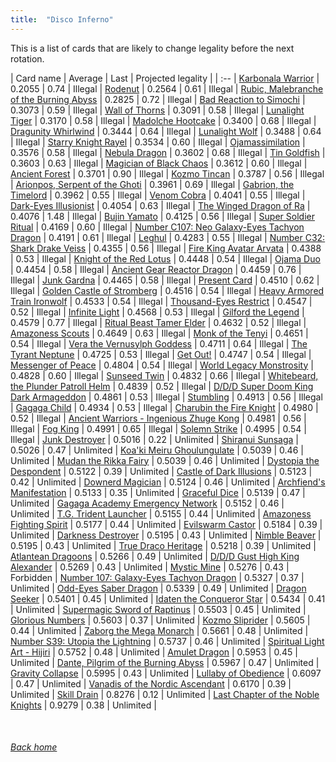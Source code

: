 ```yaml
---
title:  "Disco Inferno"
---
```


This is a list of cards that are likely to change legality before the next rotation.

| Card name | Average | Last | Projected legality |
| :-- |
[Karbonala Warrior](https://db.ygoprodeck.com/card/?search=Karbonala%20Warrior) | 0.2055 | 0.74 | Illegal |
[Rodenut](https://db.ygoprodeck.com/card/?search=Rodenut) | 0.2564 | 0.61 | Illegal |
[Rubic, Malebranche of the Burning Abyss](https://db.ygoprodeck.com/card/?search=Rubic,%20Malebranche%20of%20the%20Burning%20Abyss) | 0.2825 | 0.72 | Illegal |
[Bad Reaction to Simochi](https://db.ygoprodeck.com/card/?search=Bad%20Reaction%20to%20Simochi) | 0.3073 | 0.59 | Illegal |
[Wall of Thorns](https://db.ygoprodeck.com/card/?search=Wall%20of%20Thorns) | 0.3091 | 0.58 | Illegal |
[Lunalight Tiger](https://db.ygoprodeck.com/card/?search=Lunalight%20Tiger) | 0.3170 | 0.58 | Illegal |
[Madolche Hootcake](https://db.ygoprodeck.com/card/?search=Madolche%20Hootcake) | 0.3400 | 0.68 | Illegal |
[Dragunity Whirlwind](https://db.ygoprodeck.com/card/?search=Dragunity%20Whirlwind) | 0.3444 | 0.64 | Illegal |
[Lunalight Wolf](https://db.ygoprodeck.com/card/?search=Lunalight%20Wolf) | 0.3488 | 0.64 | Illegal |
[Starry Knight Rayel](https://db.ygoprodeck.com/card/?search=Starry%20Knight%20Rayel) | 0.3534 | 0.60 | Illegal |
[Ojamassimilation](https://db.ygoprodeck.com/card/?search=Ojamassimilation) | 0.3576 | 0.58 | Illegal |
[Nebula Dragon](https://db.ygoprodeck.com/card/?search=Nebula%20Dragon) | 0.3602 | 0.68 | Illegal |
[Tin Goldfish](https://db.ygoprodeck.com/card/?search=Tin%20Goldfish) | 0.3603 | 0.63 | Illegal |
[Magician of Black Chaos](https://db.ygoprodeck.com/card/?search=Magician%20of%20Black%20Chaos) | 0.3612 | 0.60 | Illegal |
[Ancient Forest](https://db.ygoprodeck.com/card/?search=Ancient%20Forest) | 0.3701 | 0.90 | Illegal |
[Kozmo Tincan](https://db.ygoprodeck.com/card/?search=Kozmo%20Tincan) | 0.3787 | 0.56 | Illegal |
[Arionpos, Serpent of the Ghoti](https://db.ygoprodeck.com/card/?search=Arionpos,%20Serpent%20of%20the%20Ghoti) | 0.3961 | 0.69 | Illegal |
[Gabrion, the Timelord](https://db.ygoprodeck.com/card/?search=Gabrion,%20the%20Timelord) | 0.3962 | 0.55 | Illegal |
[Venom Cobra](https://db.ygoprodeck.com/card/?search=Venom%20Cobra) | 0.4041 | 0.55 | Illegal |
[Dark-Eyes Illusionist](https://db.ygoprodeck.com/card/?search=Dark-Eyes%20Illusionist) | 0.4054 | 0.63 | Illegal |
[The Winged Dragon of Ra](https://db.ygoprodeck.com/card/?search=The%20Winged%20Dragon%20of%20Ra) | 0.4076 | 1.48 | Illegal |
[Bujin Yamato](https://db.ygoprodeck.com/card/?search=Bujin%20Yamato) | 0.4125 | 0.56 | Illegal |
[Super Soldier Ritual](https://db.ygoprodeck.com/card/?search=Super%20Soldier%20Ritual) | 0.4169 | 0.60 | Illegal |
[Number C107: Neo Galaxy-Eyes Tachyon Dragon](https://db.ygoprodeck.com/card/?search=Number%20C107:%20Neo%20Galaxy-Eyes%20Tachyon%20Dragon) | 0.4191 | 0.61 | Illegal |
[Leghul](https://db.ygoprodeck.com/card/?search=Leghul) | 0.4283 | 0.55 | Illegal |
[Number C32: Shark Drake Veiss](https://db.ygoprodeck.com/card/?search=Number%20C32:%20Shark%20Drake%20Veiss) | 0.4355 | 0.56 | Illegal |
[Fire King Avatar Arvata](https://db.ygoprodeck.com/card/?search=Fire%20King%20Avatar%20Arvata) | 0.4388 | 0.53 | Illegal |
[Knight of the Red Lotus](https://db.ygoprodeck.com/card/?search=Knight%20of%20the%20Red%20Lotus) | 0.4448 | 0.54 | Illegal |
[Ojama Duo](https://db.ygoprodeck.com/card/?search=Ojama%20Duo) | 0.4454 | 0.58 | Illegal |
[Ancient Gear Reactor Dragon](https://db.ygoprodeck.com/card/?search=Ancient%20Gear%20Reactor%20Dragon) | 0.4459 | 0.76 | Illegal |
[Junk Gardna](https://db.ygoprodeck.com/card/?search=Junk%20Gardna) | 0.4465 | 0.58 | Illegal |
[Present Card](https://db.ygoprodeck.com/card/?search=Present%20Card) | 0.4510 | 0.62 | Illegal |
[Golden Castle of Stromberg](https://db.ygoprodeck.com/card/?search=Golden%20Castle%20of%20Stromberg) | 0.4516 | 0.54 | Illegal |
[Heavy Armored Train Ironwolf](https://db.ygoprodeck.com/card/?search=Heavy%20Armored%20Train%20Ironwolf) | 0.4533 | 0.54 | Illegal |
[Thousand-Eyes Restrict](https://db.ygoprodeck.com/card/?search=Thousand-Eyes%20Restrict) | 0.4547 | 0.52 | Illegal |
[Infinite Light](https://db.ygoprodeck.com/card/?search=Infinite%20Light) | 0.4568 | 0.53 | Illegal |
[Gilford the Legend](https://db.ygoprodeck.com/card/?search=Gilford%20the%20Legend) | 0.4579 | 0.77 | Illegal |
[Ritual Beast Tamer Elder](https://db.ygoprodeck.com/card/?search=Ritual%20Beast%20Tamer%20Elder) | 0.4632 | 0.52 | Illegal |
[Amazoness Scouts](https://db.ygoprodeck.com/card/?search=Amazoness%20Scouts) | 0.4649 | 0.63 | Illegal |
[Monk of the Tenyi](https://db.ygoprodeck.com/card/?search=Monk%20of%20the%20Tenyi) | 0.4651 | 0.54 | Illegal |
[Vera the Vernusylph Goddess](https://db.ygoprodeck.com/card/?search=Vera%20the%20Vernusylph%20Goddess) | 0.4711 | 0.64 | Illegal |
[The Tyrant Neptune](https://db.ygoprodeck.com/card/?search=The%20Tyrant%20Neptune) | 0.4725 | 0.53 | Illegal |
[Get Out!](https://db.ygoprodeck.com/card/?search=Get%20Out!) | 0.4747 | 0.54 | Illegal |
[Messenger of Peace](https://db.ygoprodeck.com/card/?search=Messenger%20of%20Peace) | 0.4804 | 0.54 | Illegal |
[World Legacy Monstrosity](https://db.ygoprodeck.com/card/?search=World%20Legacy%20Monstrosity) | 0.4828 | 0.60 | Illegal |
[Sunseed Twin](https://db.ygoprodeck.com/card/?search=Sunseed%20Twin) | 0.4832 | 0.66 | Illegal |
[Whitebeard, the Plunder Patroll Helm](https://db.ygoprodeck.com/card/?search=Whitebeard,%20the%20Plunder%20Patroll%20Helm) | 0.4839 | 0.52 | Illegal |
[D/D/D Super Doom King Dark Armageddon](https://db.ygoprodeck.com/card/?search=D/D/D%20Super%20Doom%20King%20Dark%20Armageddon) | 0.4861 | 0.53 | Illegal |
[Stumbling](https://db.ygoprodeck.com/card/?search=Stumbling) | 0.4913 | 0.56 | Illegal |
[Gagaga Child](https://db.ygoprodeck.com/card/?search=Gagaga%20Child) | 0.4934 | 0.53 | Illegal |
[Charubin the Fire Knight](https://db.ygoprodeck.com/card/?search=Charubin%20the%20Fire%20Knight) | 0.4980 | 0.52 | Illegal |
[Ancient Warriors - Ingenious Zhuge Kong](https://db.ygoprodeck.com/card/?search=Ancient%20Warriors%20-%20Ingenious%20Zhuge%20Kong) | 0.4981 | 0.56 | Illegal |
[Fog King](https://db.ygoprodeck.com/card/?search=Fog%20King) | 0.4991 | 0.65 | Illegal |
[Solemn Strike](https://db.ygoprodeck.com/card/?search=Solemn%20Strike) | 0.4995 | 0.54 | Illegal |
[Junk Destroyer](https://db.ygoprodeck.com/card/?search=Junk%20Destroyer) | 0.5016 | 0.22 | Unlimited |
[Shiranui Sunsaga](https://db.ygoprodeck.com/card/?search=Shiranui%20Sunsaga) | 0.5026 | 0.47 | Unlimited |
[Koa'ki Meiru Ghoulungulate](https://db.ygoprodeck.com/card/?search=Koa'ki%20Meiru%20Ghoulungulate) | 0.5039 | 0.46 | Unlimited |
[Mudan the Rikka Fairy](https://db.ygoprodeck.com/card/?search=Mudan%20the%20Rikka%20Fairy) | 0.5039 | 0.46 | Unlimited |
[Dystopia the Despondent](https://db.ygoprodeck.com/card/?search=Dystopia%20the%20Despondent) | 0.5122 | 0.39 | Unlimited |
[Castle of Dark Illusions](https://db.ygoprodeck.com/card/?search=Castle%20of%20Dark%20Illusions) | 0.5123 | 0.42 | Unlimited |
[Downerd Magician](https://db.ygoprodeck.com/card/?search=Downerd%20Magician) | 0.5124 | 0.46 | Unlimited |
[Archfiend's Manifestation](https://db.ygoprodeck.com/card/?search=Archfiend's%20Manifestation) | 0.5133 | 0.35 | Unlimited |
[Graceful Dice](https://db.ygoprodeck.com/card/?search=Graceful%20Dice) | 0.5139 | 0.47 | Unlimited |
[Gagaga Academy Emergency Network](https://db.ygoprodeck.com/card/?search=Gagaga%20Academy%20Emergency%20Network) | 0.5152 | 0.46 | Unlimited |
[T.G. Trident Launcher](https://db.ygoprodeck.com/card/?search=T.G.%20Trident%20Launcher) | 0.5155 | 0.44 | Unlimited |
[Amazoness Fighting Spirit](https://db.ygoprodeck.com/card/?search=Amazoness%20Fighting%20Spirit) | 0.5177 | 0.44 | Unlimited |
[Evilswarm Castor](https://db.ygoprodeck.com/card/?search=Evilswarm%20Castor) | 0.5184 | 0.39 | Unlimited |
[Darkness Destroyer](https://db.ygoprodeck.com/card/?search=Darkness%20Destroyer) | 0.5195 | 0.43 | Unlimited |
[Nimble Beaver](https://db.ygoprodeck.com/card/?search=Nimble%20Beaver) | 0.5195 | 0.43 | Unlimited |
[True Draco Heritage](https://db.ygoprodeck.com/card/?search=True%20Draco%20Heritage) | 0.5218 | 0.39 | Unlimited |
[Atlantean Dragoons](https://db.ygoprodeck.com/card/?search=Atlantean%20Dragoons) | 0.5266 | 0.49 | Unlimited |
[D/D/D Gust High King Alexander](https://db.ygoprodeck.com/card/?search=D/D/D%20Gust%20High%20King%20Alexander) | 0.5269 | 0.43 | Unlimited |
[Mystic Mine](https://db.ygoprodeck.com/card/?search=Mystic%20Mine) | 0.5276 | 0.43 | Forbidden |
[Number 107: Galaxy-Eyes Tachyon Dragon](https://db.ygoprodeck.com/card/?search=Number%20107:%20Galaxy-Eyes%20Tachyon%20Dragon) | 0.5327 | 0.37 | Unlimited |
[Odd-Eyes Saber Dragon](https://db.ygoprodeck.com/card/?search=Odd-Eyes%20Saber%20Dragon) | 0.5339 | 0.49 | Unlimited |
[Dragon Seeker](https://db.ygoprodeck.com/card/?search=Dragon%20Seeker) | 0.5401 | 0.45 | Unlimited |
[Idaten the Conqueror Star](https://db.ygoprodeck.com/card/?search=Idaten%20the%20Conqueror%20Star) | 0.5434 | 0.41 | Unlimited |
[Supermagic Sword of Raptinus](https://db.ygoprodeck.com/card/?search=Supermagic%20Sword%20of%20Raptinus) | 0.5503 | 0.45 | Unlimited |
[Glorious Numbers](https://db.ygoprodeck.com/card/?search=Glorious%20Numbers) | 0.5603 | 0.37 | Unlimited |
[Kozmo Sliprider](https://db.ygoprodeck.com/card/?search=Kozmo%20Sliprider) | 0.5605 | 0.44 | Unlimited |
[Zaborg the Mega Monarch](https://db.ygoprodeck.com/card/?search=Zaborg%20the%20Mega%20Monarch) | 0.5661 | 0.48 | Unlimited |
[Number S39: Utopia the Lightning](https://db.ygoprodeck.com/card/?search=Number%20S39:%20Utopia%20the%20Lightning) | 0.5737 | 0.46 | Unlimited |
[Spiritual Light Art - Hijiri](https://db.ygoprodeck.com/card/?search=Spiritual%20Light%20Art%20-%20Hijiri) | 0.5752 | 0.48 | Unlimited |
[Amulet Dragon](https://db.ygoprodeck.com/card/?search=Amulet%20Dragon) | 0.5953 | 0.45 | Unlimited |
[Dante, Pilgrim of the Burning Abyss](https://db.ygoprodeck.com/card/?search=Dante,%20Pilgrim%20of%20the%20Burning%20Abyss) | 0.5967 | 0.47 | Unlimited |
[Gravity Collapse](https://db.ygoprodeck.com/card/?search=Gravity%20Collapse) | 0.5995 | 0.43 | Unlimited |
[Lullaby of Obedience](https://db.ygoprodeck.com/card/?search=Lullaby%20of%20Obedience) | 0.6097 | 0.47 | Unlimited |
[Vanadis of the Nordic Ascendant](https://db.ygoprodeck.com/card/?search=Vanadis%20of%20the%20Nordic%20Ascendant) | 0.6170 | 0.39 | Unlimited |
[Skill Drain](https://db.ygoprodeck.com/card/?search=Skill%20Drain) | 0.8276 | 0.12 | Unlimited |
[Last Chapter of the Noble Knights](https://db.ygoprodeck.com/card/?search=Last%20Chapter%20of%20the%20Noble%20Knights) | 0.9279 | 0.38 | Unlimited |

<br>

###### [Back home](index)